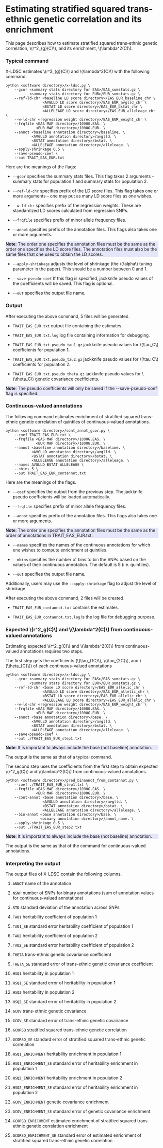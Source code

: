 # Estimating stratified squared trans-ethnic genetic correlation and its enrichment

This page describes how to estimate stratified squared trans-ethnic genetic
correlation, \\(r^2_{g}(C)\\), and its enrichment, \\(\lambda^2(C)\\).

### Typical command

X-LDSC estimates \\(r^2_{g}(C)\\) and \\(\lambda^2(C)\\) with the
following command.

```
python <software directory>/x-ldsc.py \
    --gcor <summary stats directory for EAS>/EAS_sumstats.gz \
           <summary stats directory for EUR>/EUR_sumstats.gz \
    --ref-ld-chr <baseline LD score directory>/EAS_EUR_baseline_chr \
                 <AVGLLD LD score directory>/EAS_EUR_avglld_chr \
                 <BSTAT LD score directory>/EAS_EUR_bstat_chr \
                 <ALLELEAGE LD score directory>/EAS_EUR_alleleage_chr \
    --w-ld-chr <regression weight directory>/EAS_EUR_weight_chr \
    --frqfile <EAS MAF directory>/1000G.EAS. \
              <EUR MAF directory>/1000G.EUR. \
    --annot <baseline annotation directory>/baseline. \
            <AVGLLD annotation directory>/avglld. \
            <BSTAT annotation directory>/bstat. \
            <ALLELEAGE annotation directory>/alleleage. \
    --apply-shrinkage 0.5 \
    --save-pseudo-coef \
    --out TRAIT_EAS_EUR.txt
```

Here are the meanings of the flags:

* `--gcor` specifies the summary stats files. This flag takes 2 arguments -
summary stats for population 1 and summary stats for population 2.

* `--ref-ld-chr` specifies prefix of the LD score files. This flag takes one
or more arguments – one may put as many LD score files as one wishes.

* `--w-ld-chr` specifies prefix of the regression weights. These are
standardized LD scores calculated from regression SNPs.

* `--frqfile` specifies prefix of minor allele frequency files.

* `--annot` specifies prefix of the annotation files. This flags also takes
one or more arguments.

<div style="background-color:rgba(230, 230, 250, 1.0);">
<b>Note</b>: The order one specifies the annotation files must
be the same as the order one specifies the LD score files. The annotation
files must also be the same files that one uses to obtain the LD scores.
</div>

* `--apply-shrinkage` adjusts the level of shrinkage (the \\(\alpha\\) tuning
parameter in the paper). This should be a number between 0 and 1.

* `--save-pseudo-coef` If this flag is specified, jackknife pseudo values of
the coefficients will be saved. This flag is optional.

* `--out` specifies the output file name.

### Output

After executing the above command, 5 files will be generated.

* `TRAIT_EAS_EUR.txt` output file containing the estimates.

* `TRAIT_EAS_EUR.txt.log` log file containing information for debugging.

* `TRAIT_EAS_EUR.txt.pseudo_tau1.gz` jackknife pseudo values for \\(\tau_C\\)
coefficients for population 1.

* `TRAIT_EAS_EUR.txt.pseudo_tau2.gz` jackknife pseudo values for \\(\tau_C\\)
coefficients for population 2.

* `TRAIT_EAS_EUR.txt.pseudo_theta.gz` jackknife pseudo values for
\\(\theta_C\\) genetic covariance coefficients.

<div style="background-color:rgba(230, 230, 250, 1.0);">
<b>Note</b>: The pseudo coefficients will only be saved if the
--save-pseudo-coef flag is specified.
</div>

### Continuous-valued annotations

The following command estimates enrichment of stratified squared trans-ethnic
genetic correlation of quintiles of continuous-valued annotations.

```
python <software directory>/cont_annot_gcor.py \
    --coef TRAIT_EAS_EUR.txt \
    --frqfile <EAS MAF directory>/1000G.EAS. \
              <EUR MAF directory>/1000G.EUR. \
    --annot <baseline annotation directory>/baseline. \
            <AVGLLD annotation directory>/avglld. \
            <BSTAT annotation directory>/bstat. \
            <ALLELEAGE annotation directory>/alleleage. \
    --names AVGLLD BSTAT ALLELEAGE \
    --nbins 5 \
    --out TRAIT_EAS_EUR_contannot.txt
```

Here are the meanings of the flags.

* `--coef` specifies the output from the previous step. The jackknife pseudo
coefficients will be loaded automatically.

* `--frqfile` specifies prefix of minor allele frequency files.

* `--annot` specifies prefix of the annotation files. This flags also takes
one or more arguments.

<div style="background-color:rgba(230, 230, 250, 1.0);">
<b>Note</b>: The order one specifies the annotation files must be the same as the
order of annotations in TRAIT_EAS_EUR.txt.
</div>

* `--names` specifies the names of the continuous annotations for which one
wishes to compute enrichment at quintiles.

* `--nbins` specifies the number of bins to bin the SNPs based on the values
of their continuous annotation. The default is 5 (i.e. quintiles).

* `--out` specifies the output file name.

Additionally, users may use the `--apply-shrinkage` flag to adjust the level
of shrinkage.

After executing the above command, 2 files will be created.

* `TRAIT_EAS_EUR_contannot.txt` contains the estimates.

* `TRAIT_EAS_EUR_contannot.txt.log` is the log file for debugging purpose.

### Expected \\(r^2_g(C)\\) and \\(\lambda^2(C)\\) from continuous-valued annotations

Estimating expected \\(r^2_g(C)\\) and \\(\lambda^2(C)\\) from
continuous-valued annotations requires two steps.

The first step gets the coefficients (\\(\tau_{1C}\\), \\(\tau_{2C}\\),
and \\(\theta_{C}\\)) of each continuous-valued annotations

```
python <software directory>/x-ldsc.py \
    --gcor <summary stats directory for EAS>/EAS_sumstats.gz \
           <summary stats directory for EUR>/EUR_sumstats.gz \
    --ref-ld-chr <base LD score directory>/EAS_EUR_allelic_chr \
                 <AVGLLD LD score directory>/EAS_EUR_allelic_chr \
                 <BSTAT LD score directory>/EAS_EUR_allelic_chr \
                 <ALLELEAGE LD score directory>/EAS_EUR_allelic_chr \
    --w-ld-chr <regression weight directory>/EAS_EUR_weight_chr \
    --frqfile <EAS MAF directory>/1000G.EAS. \
              <EUR MAF directory>/1000G.EUR. \
    --annot <base annotation directory>/base. \
            <AVGLLD annotation directory>/avglld. \
            <BSTAT annotation directory>/bstat. \
            <ALLELEAGE annotation directory>/alleleage. \
    --save-pseudo-coef \
    --out ./TRAIT_EAS_EUR_step1.txt
```

<div style="background-color:rgba(230, 230, 250, 1.0);">
<b>Note</b>: It is important to always include the base (not
baseline) annotation.
</div>

The output is the same as that of a typical command.

The second step uses the coefficients from the first step to obtain expected
\\(r^2_g(C)\\) and \\(\lambda^2(C)\\) from continuous-valued annotations.

```
python <software directory>/pred_binannot_from_contannot.py \
    --coef ./TRAIT_EAS_EUR_step1.txt \
    --frqfile <EAS MAF directory>/1000G.EAS. \
              <EUR MAF directory>/1000G.EUR. \
    --cont-annot <base annotation directory>/base. \
                 <AVGLLD annotation directory>/avglld. \
                 <BSTAT annotation directory>/bstat. \
                 <ALLELEAGE annotation directory>/alleleage. \
    --bin-annot <base annotation directory>/base. \
                <binary annotation directory>/annot_name. \
    --apply-shrinkage 0.5 \
    --out ./TRAIT_EAS_EUR_step2.txt
```

<div style="background-color:rgba(230, 230, 250, 1.0);">
<b>Note</b>: It is important to always include the base (not
baseline) annotation.
</div>

The output is the same as that of the command for continuous-valued
annotations.

### Interpreting the output

The output files of X-LDSC contain the following columns.

1. `ANNOT` name of the annotation

2. `NSNP` number of SNPs for binary annotations (sum of annotation values for
continuous-valued annotations)
3. `STD` standard deviation of the annotation across SNPs

4. `TAU1` heritability coefficient of population 1

5. `TAU1_SE` standard error heritability coefficient of population 1

6. `TAU2` heritability coefficient of population 2

7. `TAU2_SE` standard error heritability coefficient of population 2

8. `THETA` trans-ethnic genetic covariance coefficient

9. `THETA_SE` standard error of trans-ethnic genetic covariance coefficient

10. `HSQ1` heritability in population 1

11. `HSQ1_SE` standard error of heritability in population 1

12. `HSQ2` heritability in population 2

13. `HSQ2_SE` standard error of heritability in population 2

14. `GCOV` trans-ethnic genetic covariance

15. `GCOV_SE` standard error of trans-ethnic genetic covariance

16. `GCORSQ` stratified squared trans-ethnic genetic correlation

17. `GCORSQ_SE` standard error of stratified squared trans-ethnic genetic
correlation 

18. `HSQ1_ENRICHMENT` heritability enrichment in population 1

19. `HSQ1_ENRICHMENT_SE` standard error of heritability enrichment in
population 1

20. `HSQ2_ENRICHMENT` heritability enrichment in population 2

21. `HSQ2_ENRICHMENT_SE` standard error of heritability enrichment in
population 2

22. `GCOV_ENRICHMENT` genetic covariance enrichment

23. `GCOV_ENRICHMENT_SE` standard error of genetic covariance enrichment

24. `GCORSQ_ENRICHMENT` estimated enrichment of stratified squared trans-ethnic
genetic correlation enrichment

25. `GCORSQ_ENRICHMENT_SE` standard error of estimated enrichment of stratified
squared trans-ethnic genetic correlation

